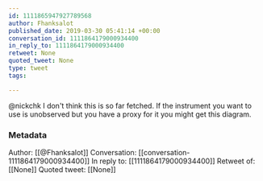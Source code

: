 ```yaml
---
id: 1111865947927789568
author: Fhanksalot
published_date: 2019-03-30 05:41:14 +00:00
conversation_id: 1111864179000934400
in_reply_to: 1111864179000934400
retweet: None
quoted_tweet: None
type: tweet
tags:

---
```


@nickchk I don't think this is so far fetched. If the instrument you want to use is unobserved but you have a proxy for it you might get this diagram.

### Metadata

Author: [[@Fhanksalot]]
Conversation: [[conversation-1111864179000934400]]
In reply to: [[1111864179000934400]]
Retweet of: [[None]]
Quoted tweet: [[None]]
